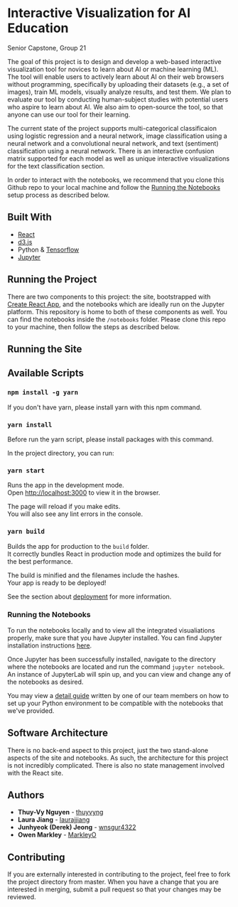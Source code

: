 # Interactive Visualization for AI Education

Senior Capstone, Group 21

The goal of this project is to design and develop a web-based interactive visualization tool for novices to learn about AI or machine learning (ML). The tool will enable users to actively learn about AI on their web browsers without programming, specifically by uploading their datasets (e.g., a set of images), train ML models, visually analyze results, and test them. We plan to evaluate our tool by conducting human-subject studies with potential users who aspire to learn about AI. We also aim to open-source the tool, so that anyone can use our tool for their learning. 

The current state of the project supports multi-categorical classificaion using logistic regression and a neural network, image classification using a neural network and a convolutional neural network, and text (sentiment) classification using a neural network. There is an interactive confusion matrix supported for each model as well as unique interactive visualizations for the text classification section.

In order to interact with the notebooks, we recommend that you clone this Github repo to your local machine and follow the [Running the Notebooks](#running-the-notebooks) setup process as described below. 

## Built With 

* [React](https://reactjs.org/)
* [d3.js](https://d3js.org/)
* Python & [Tensorflow](https://www.tensorflow.org/overview)
* [Jupyter](https://jupyter.org/)

## Running the Project

There are two components to this project: the site, bootstrapped with [Create React App](https://github.com/facebook/create-react-app), and the notebooks which are ideally run on the Jupyter platform. This repository is home to both of these components as well. You can find the notebooks inside the `/notebooks` folder. Please clone this repo to your machine, then follow the steps as described below. 

## Running the Site

## Available Scripts

### `npm install -g yarn`
If you don't have yarn, please install yarn with this npm command.

### `yarn install`
Before run the yarn script, please install packages with this command.

In the project directory, you can run:

### `yarn start`

Runs the app in the development mode.\
Open [http://localhost:3000](http://localhost:3000) to view it in the browser.

The page will reload if you make edits.\
You will also see any lint errors in the console.

### `yarn build`

Builds the app for production to the `build` folder.\
It correctly bundles React in production mode and optimizes the build for the best performance.

The build is minified and the filenames include the hashes.\
Your app is ready to be deployed!

See the section about [deployment](https://facebook.github.io/create-react-app/docs/deployment) for more information.

### Running the Notebooks

To run the notebooks locally and to view all the integrated visualiations properly, make sure that you have Jupyter installed. You can find Jupyter installation instructions [here](https://jupyter.org/install.html). 

Once Jupyter has been successfully installed, navigate to the directory where the notebooks are located and run the command `jupyter notebook`. An instance of JupyterLab will spin up, and you can view and change any of the notebooks as desired. 

You may view a [detail guide](https://docs.google.com/document/d/1h76vgy_LERoE-vHN1l1jOaTV0jHh6Q-2yGn7WjvXubw/edit?usp=sharing) written by one of our team members on how to set up your Python environment to be compatible with the notebooks that we've provided.

## Software Architecture 

There is no back-end aspect to this project, just the two stand-alone aspects of the site and notebooks. As such, the architecture for this project is not incredibly complicated. There is also no state management involved with the React site. 

## Authors

* **Thuy-Vy Nguyen** - [thuyvyng](https://github.com/thuyvyng)
* **Laura Jiang** - [laurajjiang](https://github.com/laurajjiang)
* **Junhyeok (Derek) Jeong** - [wnsgur4322](https://github.com/wnsgur4322)
* **Owen Markley** - [MarkleyO](https://github.com/MarkleyO)

## Contributing

If you are externally interested in contributing to the project, feel free to fork the project directory from master. When you have a change that you are interested in merging, submit a pull request so that your changes may be reviewed. 
